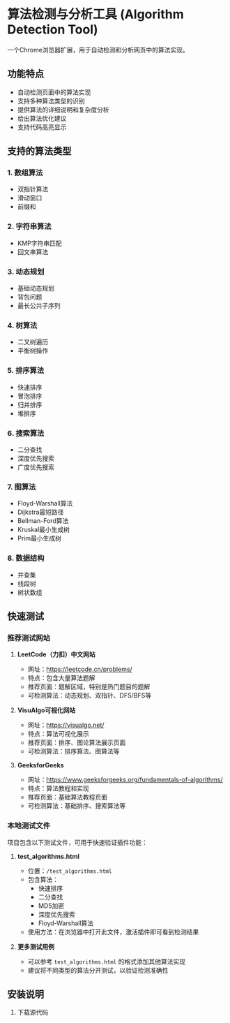 # 算法检测与分析工具 (Algorithm Detection Tool)

一个Chrome浏览器扩展，用于自动检测和分析网页中的算法实现。

## 功能特点

- 自动检测页面中的算法实现
- 支持多种算法类型的识别
- 提供算法的详细说明和复杂度分析
- 给出算法优化建议
- 支持代码高亮显示

## 支持的算法类型

### 1. 数组算法
- 双指针算法
- 滑动窗口
- 前缀和

### 2. 字符串算法
- KMP字符串匹配
- 回文串算法

### 3. 动态规划
- 基础动态规划
- 背包问题
- 最长公共子序列

### 4. 树算法
- 二叉树遍历
- 平衡树操作

### 5. 排序算法
- 快速排序
- 冒泡排序
- 归并排序
- 堆排序

### 6. 搜索算法
- 二分查找
- 深度优先搜索
- 广度优先搜索

### 7. 图算法
- Floyd-Warshall算法
- Dijkstra最短路径
- Bellman-Ford算法
- Kruskal最小生成树
- Prim最小生成树

### 8. 数据结构
- 并查集
- 线段树
- 树状数组

## 快速测试

### 推荐测试网站

1. **LeetCode（力扣）中文网站**
   - 网址：https://leetcode.cn/problems/
   - 特点：包含大量算法题解
   - 推荐页面：题解区域，特别是热门题目的题解
   - 可检测算法：动态规划、双指针、DFS/BFS等

2. **VisuAlgo可视化网站**
   - 网址：https://visualgo.net/
   - 特点：算法可视化展示
   - 推荐页面：排序、图论算法展示页面
   - 可检测算法：排序算法、图算法等

3. **GeeksforGeeks**
   - 网址：https://www.geeksforgeeks.org/fundamentals-of-algorithms/
   - 特点：算法教程和实现
   - 推荐页面：基础算法教程页面
   - 可检测算法：基础排序、搜索算法等

### 本地测试文件

项目包含以下测试文件，可用于快速验证插件功能：

1. **test_algorithms.html**
   - 位置：`/test_algorithms.html`
   - 包含算法：
     - 快速排序
     - 二分查找
     - MD5加密
     - 深度优先搜索
     - Floyd-Warshall算法
   - 使用方法：在浏览器中打开此文件，激活插件即可看到检测结果

2. **更多测试用例**
   - 可以参考 `test_algorithms.html` 的格式添加其他算法实现
   - 建议将不同类型的算法分开测试，以验证检测准确性

## 安装说明

1. 下载源代码